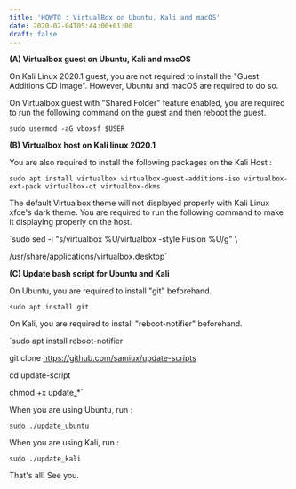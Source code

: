 ```yaml
---
title: 'HOWTO : VirtualBox on Ubuntu, Kali and macOS'
date: 2020-02-04T05:44:00+01:00
draft: false
---
```


  
  
**(A) Virtualbox guest on Ubuntu, Kali and macOS**  
  
  
  
On Kali Linux 2020.1 guest, you are not required to install the "Guest Additions CD Image". However, Ubuntu and macOS are required to do so.  
  
  
  
On Virtualbox guest with "Shared Folder" feature enabled, you are required to run the following command on the guest and then reboot the guest.  
  
  
  
`sudo usermod -aG vboxsf $USER`  
  
  
  
**(B) Virtualbox host on Kali linux 2020.1**  
  
  
  
You are also required to install the following packages on the Kali Host :  
  
  
  
`sudo apt install virtualbox virtualbox-guest-additions-iso virtualbox-ext-pack virtualbox-qt virtualbox-dkms`  
  
  
  
The default Virtualbox theme will not displayed properly with Kali Linux xfce's dark theme. You are required to run the following command to make it displaying properly on the host.  
  
  
  
`sudo sed -i "s/virtualbox \%U/virtualbox \-style Fusion \%U/g" \  
  
/usr/share/applications/virtualbox.desktop`  
  
  
  
**(C) Update bash script for Ubuntu and Kali**  
  
  
  
On Ubuntu, you are required to install "git" beforehand.  
  
  
  
`sudo apt install git`  
  
  
  
On Kali, you are required to install "reboot-notifier" beforehand.  
  
  
  
`sudo apt install reboot-notifier  
  
  
  
git clone https://github.com/samiux/update-scripts  
  
  
  
cd update-script  
  
  
  
chmod +x update_*`  
  
  
  
When you are using Ubuntu, run :  
  
  
  
`sudo ./update_ubuntu`  
  
  
  
When you are using Kali, run :  
  
  
  
`sudo ./update_kali`  
  
  
  
That's all! See you.